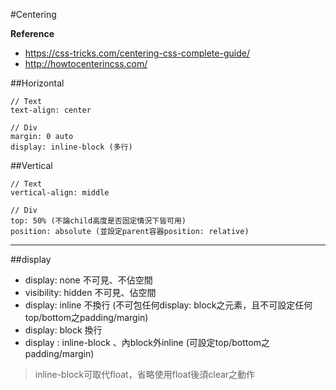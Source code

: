 #Centering

**Reference**
* https://css-tricks.com/centering-css-complete-guide/
* http://howtocenterincss.com/

##Horizontal

    // Text
    text-align: center
    
    // Div
    margin: 0 auto
    display: inline-block (多行)

##Vertical

    // Text
    vertical-align: middle
    
    // Div
    top: 50% (不論child高度是否固定情況下皆可用)
    position: absolute (並設定parent容器position: relative)


----
##display

* display: none 不可見、不佔空間
* visibility: hidden 不可見、佔空間
* display: inline 不換行 (不可包任何display: block之元素，且不可設定任何top/bottom之padding/margin)
* display: block 換行
* display : inline-block 、內block外inline (可設定top/bottom之padding/margin)

> inline-block可取代float，省略使用float後須clear之動作